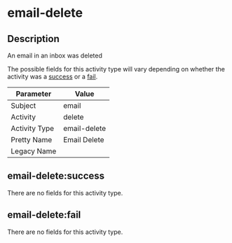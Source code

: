 email-delete
============

Description
-----------
An email in an inbox was deleted

The possible fields for this activity type will vary depending on whether the activity was a [success](#email-deletesuccess) or a [fail](#email-deletefail).

| Parameter     | Value        |
| ------------- | ------------ |
| Subject       | email        |
| Activity      | delete       |
| Activity Type | email-delete |
| Pretty Name   | Email Delete |
| Legacy Name   |              |

email-delete:success
--------------------

There are no fields for this activity type.


email-delete:fail
-----------------

There are no fields for this activity type.
